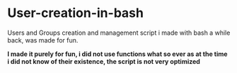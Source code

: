 # User-creation-in-bash

Users and Groups creation and management script i made with bash a while back, was made for fun. 

**I made it purely for fun, i did not use functions what so ever as at the time i did not know of their existence, the script is not very optimized**
